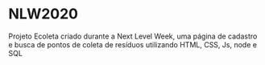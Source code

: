# NLW2020
Projeto Ecoleta criado durante a Next Level Week, uma página de cadastro e busca de pontos de coleta de resíduos utilizando HTML, CSS, Js, node e SQL
